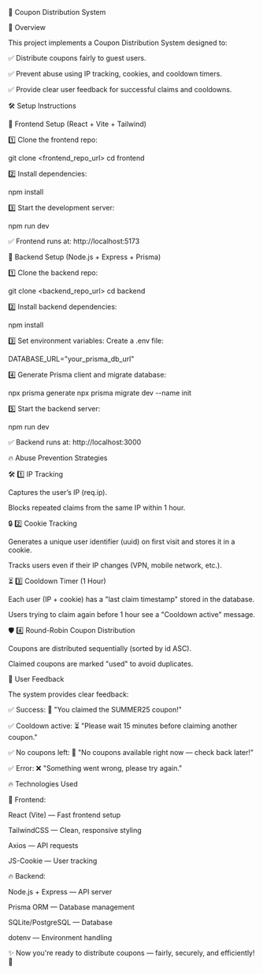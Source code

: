 🎯 Coupon Distribution System

📌 Overview

This project implements a Coupon Distribution System designed to:

✅ Distribute coupons fairly to guest users.

✅ Prevent abuse using IP tracking, cookies, and cooldown timers.

✅ Provide clear user feedback for successful claims and cooldowns.

🛠️ Setup Instructions

🔧 Frontend Setup (React + Vite + Tailwind)

1️⃣ Clone the frontend repo:

git clone <frontend_repo_url>
cd frontend

2️⃣ Install dependencies:

npm install

3️⃣ Start the development server:

npm run dev

✅ Frontend runs at: http://localhost:5173

🔧 Backend Setup (Node.js + Express + Prisma)

1️⃣ Clone the backend repo:

git clone <backend_repo_url>
cd backend

2️⃣ Install backend dependencies:

npm install

3️⃣ Set environment variables:
Create a .env file:

DATABASE_URL="your_prisma_db_url"

4️⃣ Generate Prisma client and migrate database:

npx prisma generate
npx prisma migrate dev --name init

5️⃣ Start the backend server:

npm run dev

✅ Backend runs at: http://localhost:3000

🔥 Abuse Prevention Strategies

🛠️ 1️⃣ IP Tracking

Captures the user’s IP (req.ip).

Blocks repeated claims from the same IP within 1 hour.

🔒 2️⃣ Cookie Tracking

Generates a unique user identifier (uuid) on first visit and stores it in a cookie.

Tracks users even if their IP changes (VPN, mobile network, etc.).

⏳ 3️⃣ Cooldown Timer (1 Hour)

Each user (IP + cookie) has a "last claim timestamp" stored in the database.

Users trying to claim again before 1 hour see a "Cooldown active" message.

🛡️ 4️⃣ Round-Robin Coupon Distribution

Coupons are distributed sequentially (sorted by id ASC).

Claimed coupons are marked "used" to avoid duplicates.

🎉 User Feedback

The system provides clear feedback:

✅ Success: 🎉 "You claimed the SUMMER25 coupon!"

✅ Cooldown active: ⏳ "Please wait 15 minutes before claiming another coupon."

✅ No coupons left: 🚫 "No coupons available right now — check back later!"

✅ Error: ❌ "Something went wrong, please try again."

🔥 Technologies Used

🚀 Frontend:

React (Vite) — Fast frontend setup

TailwindCSS — Clean, responsive styling

Axios — API requests

JS-Cookie — User tracking

🔥 Backend:

Node.js + Express — API server

Prisma ORM — Database management

SQLite/PostgreSQL — Database

dotenv — Environment handling

✨ Now you're ready to distribute coupons — fairly, securely, and efficiently! 🚀
